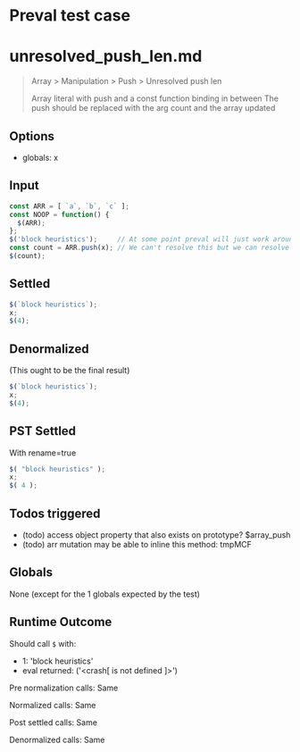 # Preval test case

# unresolved_push_len.md

> Array > Manipulation > Push > Unresolved push len
>
> Array literal with push and a const function binding in between
> The push should be replaced with the arg count and the array updated

## Options

- globals: x

## Input

`````js filename=intro
const ARR = [ `a`, `b`, `c` ];
const NOOP = function() {
  $(ARR);
};
$('block heuristics');     // At some point preval will just work around this... ;)
const count = ARR.push(x); // We can't resolve this but we can resolve the .len
$(count);
`````


## Settled


`````js filename=intro
$(`block heuristics`);
x;
$(4);
`````


## Denormalized
(This ought to be the final result)

`````js filename=intro
$(`block heuristics`);
x;
$(4);
`````


## PST Settled
With rename=true

`````js filename=intro
$( "block heuristics" );
x;
$( 4 );
`````


## Todos triggered


- (todo) access object property that also exists on prototype? $array_push
- (todo) arr mutation may be able to inline this method: tmpMCF


## Globals


None (except for the 1 globals expected by the test)


## Runtime Outcome


Should call `$` with:
 - 1: 'block heuristics'
 - eval returned: ('<crash[ <ref> is not defined ]>')

Pre normalization calls: Same

Normalized calls: Same

Post settled calls: Same

Denormalized calls: Same
